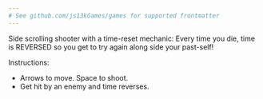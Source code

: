 ```yaml
---
# See github.com/js13kGames/games for supported frontmatter
---
```

Side scrolling shooter with a time-reset mechanic: Every time you die, time is REVERSED so you get to try again along side your past-self!

Instructions:
- Arrows to move. Space to shoot.
- Get hit by an enemy and time reverses.